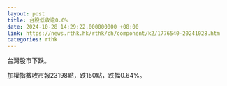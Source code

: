 ```yaml
---
layout: post
title: 台股低收逾0.6%
date: 2024-10-28 14:29:22.000000000 +08:00
link: https://news.rthk.hk/rthk/ch/component/k2/1776540-20241028.htm
categories: rthk
---
```


台灣股市下跌。

加權指數收市報23198點，跌150點，跌幅0.64%。
